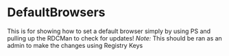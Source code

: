 # DefaultBrowsers

This is for showing how to set a default browser simply by using PS and pulling up the RDCMan to check for updates!
_Note:_ This should be ran as an admin to make the changes using Registry Keys
